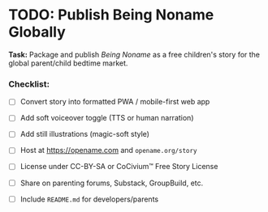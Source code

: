 <!-- status: stub; target: 150+ words -->
<!-- status: stub; target: 150+ words -->
<!-- status: stub; target: 150+ words -->
# TODO: Publish Being Noname Globally

**Task:** Package and publish *Being Noname* as a free children's story for the global parent/child bedtime market.

### Checklist:
- [ ] Convert story into formatted PWA / mobile-first web app
- [ ] Add soft voiceover toggle (TTS or human narration)
- [ ] Add still illustrations (magic-soft style)
- [ ] Host at https://opename.com and `opename.org/story`
- [ ] License under CC-BY-SA or CoCivium™ Free Story License
- [ ] Share on parenting forums, Substack, GroupBuild, etc.
- [ ] Include `README.md` for developers/parents





